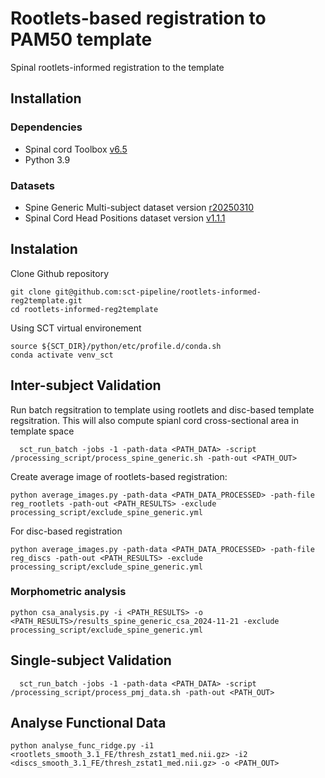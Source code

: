 # Rootlets-based registration to PAM50 template
Spinal rootlets-informed registration to the template
## Installation
### Dependencies
* Spinal cord Toolbox [v6.5](https://github.com/spinalcordtoolbox/spinalcordtoolbox/releases/tag/6.5)
* Python 3.9
### Datasets
* Spine Generic Multi-subject dataset version [r20250310](https://github.com/spine-generic/data-multi-subject/releases/tag/r20250310)
* Spinal Cord Head Positions dataset version [v1.1.1](https://openneuro.org/datasets/ds004507/versions/1.1.1)
## Instalation
Clone Github repository
```
git clone git@github.com:sct-pipeline/rootlets-informed-reg2template.git
cd rootlets-informed-reg2template
```

Using SCT virtual environement
```
source ${SCT_DIR}/python/etc/profile.d/conda.sh
conda activate venv_sct
```
## Inter-subject Validation
Run batch regsitration to template using rootlets and disc-based template regsitration. This will also compute spianl cord cross-sectional area in template space
```
  sct_run_batch -jobs -1 -path-data <PATH_DATA> -script /processing_script/process_spine_generic.sh -path-out <PATH_OUT>
```
Create average image of rootlets-based registration:
```
python average_images.py -path-data <PATH_DATA_PROCESSED> -path-file reg_rootlets -path-out <PATH_RESULTS> -exclude processing_script/exclude_spine_generic.yml 
```
For disc-based registration
```
python average_images.py -path-data <PATH_DATA_PROCESSED> -path-file reg_discs -path-out <PATH_RESULTS> -exclude processing_script/exclude_spine_generic.yml 
```

### Morphometric analysis

```
python csa_analysis.py -i <PATH_RESULTS> -o <PATH_RESULTS>/results_spine_generic_csa_2024-11-21 -exclude processing_script/exclude_spine_generic.yml
```
## Single-subject Validation

```
  sct_run_batch -jobs -1 -path-data <PATH_DATA> -script /processing_script/process_pmj_data.sh -path-out <PATH_OUT>
```

## Analyse Functional Data

```
python analyse_func_ridge.py -i1 <rootlets_smooth_3.1_FE/thresh_zstat1_med.nii.gz> -i2 <discs_smooth_3.1_FE/thresh_zstat1_med.nii.gz> -o <PATH_OUT>
```
